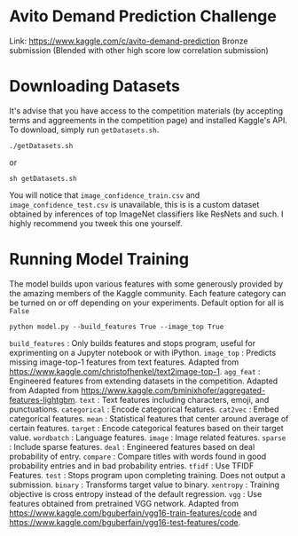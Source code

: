 # Avito Demand Prediction Challenge

Link: https://www.kaggle.com/c/avito-demand-prediction
Bronze submission (Blended with other high score low correlation submission)

# Downloading Datasets

It's advise that you have access to the competition materials (by accepting terms and aggreements in the competition page) and installed Kaggle's API. 
To download, simply run `getDatasets.sh`. 
```
./getDatasets.sh
```
or

```
sh getDatasets.sh
```

You will notice that `image_confidence_train.csv` and `image_confidence_test.csv` is unavailable, this is is a custom dataset obtained by inferences of top ImageNet classifiers like ResNets and such. I highly recommend you tweek this one yourself.

# Running Model Training

The model builds upon various features with some generously provided by the amazing members of the Kaggle community.
Each feature category can be turned on or off depending on your experiments. Default option for all is `False`
```
python model.py --build_features True --image_top True
```

`build_features` : Only builds features and stops program, useful for exprimenting on a Jupyter notebook or with iPython.
`image_top` : Predicts missing image-top-1 features from text features. Adapted from https://www.kaggle.com/christofhenkel/text2image-top-1.
`agg_feat` : Engineered features from extending datasets in the competition. Adapted from Adapted from https://www.kaggle.com/bminixhofer/aggregated-features-lightgbm.
`text` : Text features including characters, emoji, and punctuations.
`categorical` : Encode categorical features.
`cat2vec` : Embed categorical features.
`mean` : Statistical features that center around average of certain features.
`target` : Encode categorical features based on their target value.
`wordbatch` : Language features.
`image` : Image related features.
`sparse` : Include sparse features.
`deal` : Engineered features based on deal probability of entry.
`compare` : Compare titles with words found in good probability entries and in bad probability entries.
`tfidf` : Use TFIDF Features.
`test` : Stops program upon completing training. Does not output a submission.
`binary` : Transforms target value to binary.
`xentropy` : Training objective is cross entropy instead of the default regression.
`vgg` : Use features obtained from pretrained VGG network. Adapted from https://www.kaggle.com/bguberfain/vgg16-train-features/code and https://www.kaggle.com/bguberfain/vgg16-test-features/code.
